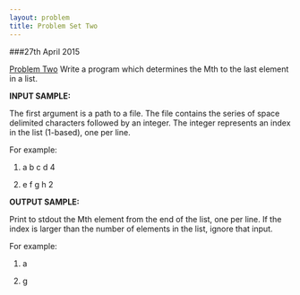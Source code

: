 ```yaml
---
layout: problem
title: Problem Set Two
---
```


###27th April 2015

[Problem Two](https://www.codeeval.com/open_challenges/10/)
Write a program which determines the Mth to the last element in a list.

**INPUT SAMPLE:**

The first argument is a path to a file. The file contains the series of space delimited characters followed by an integer. The integer represents an index in the list (1-based), one per line.

For example:

1) a b c d 4

2) e f g h 2

**OUTPUT SAMPLE:**

Print to stdout the Mth element from the end of the list, one per line. If the index is larger than the number of elements in the list, ignore that input.

For example:

1) a

2) g